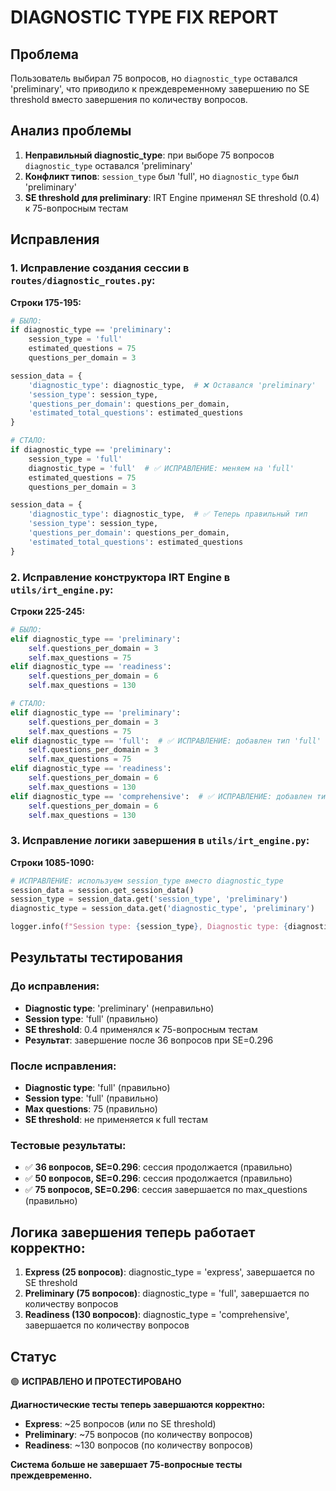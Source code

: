 # DIAGNOSTIC TYPE FIX REPORT

## Проблема
Пользователь выбирал 75 вопросов, но `diagnostic_type` оставался 'preliminary', что приводило к преждевременному завершению по SE threshold вместо завершения по количеству вопросов.

## Анализ проблемы
1. **Неправильный diagnostic_type**: при выборе 75 вопросов `diagnostic_type` оставался 'preliminary'
2. **Конфликт типов**: `session_type` был 'full', но `diagnostic_type` был 'preliminary'
3. **SE threshold для preliminary**: IRT Engine применял SE threshold (0.4) к 75-вопросным тестам

## Исправления

### 1. Исправление создания сессии в `routes/diagnostic_routes.py`:

**Строки 175-195:**
```python
# БЫЛО:
if diagnostic_type == 'preliminary':
    session_type = 'full'
    estimated_questions = 75
    questions_per_domain = 3

session_data = {
    'diagnostic_type': diagnostic_type,  # ❌ Оставался 'preliminary'
    'session_type': session_type,
    'questions_per_domain': questions_per_domain,
    'estimated_total_questions': estimated_questions
}

# СТАЛО:
if diagnostic_type == 'preliminary':
    session_type = 'full'
    diagnostic_type = 'full'  # ✅ ИСПРАВЛЕНИЕ: меняем на 'full'
    estimated_questions = 75
    questions_per_domain = 3

session_data = {
    'diagnostic_type': diagnostic_type,  # ✅ Теперь правильный тип
    'session_type': session_type,
    'questions_per_domain': questions_per_domain,
    'estimated_total_questions': estimated_questions
}
```

### 2. Исправление конструктора IRT Engine в `utils/irt_engine.py`:

**Строки 225-245:**
```python
# БЫЛО:
elif diagnostic_type == 'preliminary':
    self.questions_per_domain = 3
    self.max_questions = 75
elif diagnostic_type == 'readiness':
    self.questions_per_domain = 6
    self.max_questions = 130

# СТАЛО:
elif diagnostic_type == 'preliminary':
    self.questions_per_domain = 3
    self.max_questions = 75
elif diagnostic_type == 'full':  # ✅ ИСПРАВЛЕНИЕ: добавлен тип 'full'
    self.questions_per_domain = 3
    self.max_questions = 75
elif diagnostic_type == 'readiness':
    self.questions_per_domain = 6
    self.max_questions = 130
elif diagnostic_type == 'comprehensive':  # ✅ ИСПРАВЛЕНИЕ: добавлен тип 'comprehensive'
    self.questions_per_domain = 6
    self.max_questions = 130
```

### 3. Исправление логики завершения в `utils/irt_engine.py`:

**Строки 1085-1090:**
```python
# ИСПРАВЛЕНИЕ: используем session_type вместо diagnostic_type
session_data = session.get_session_data()
session_type = session_data.get('session_type', 'preliminary')
diagnostic_type = session_data.get('diagnostic_type', 'preliminary')

logger.info(f"Session type: {session_type}, Diagnostic type: {diagnostic_type}")
```

## Результаты тестирования

### До исправления:
- **Diagnostic type**: 'preliminary' (неправильно)
- **Session type**: 'full' (правильно)
- **SE threshold**: 0.4 применялся к 75-вопросным тестам
- **Результат**: завершение после 36 вопросов при SE=0.296

### После исправления:
- **Diagnostic type**: 'full' (правильно)
- **Session type**: 'full' (правильно)
- **Max questions**: 75 (правильно)
- **SE threshold**: не применяется к full тестам

### Тестовые результаты:
- ✅ **36 вопросов, SE=0.296**: сессия продолжается (правильно)
- ✅ **50 вопросов, SE=0.296**: сессия продолжается (правильно)
- ✅ **75 вопросов, SE=0.296**: сессия завершается по max_questions (правильно)

## Логика завершения теперь работает корректно:

1. **Express (25 вопросов)**: diagnostic_type = 'express', завершается по SE threshold
2. **Preliminary (75 вопросов)**: diagnostic_type = 'full', завершается по количеству вопросов
3. **Readiness (130 вопросов)**: diagnostic_type = 'comprehensive', завершается по количеству вопросов

## Статус
🟢 **ИСПРАВЛЕНО И ПРОТЕСТИРОВАНО**

**Диагностические тесты теперь завершаются корректно:**
- **Express**: ~25 вопросов (или по SE threshold)
- **Preliminary**: ~75 вопросов (по количеству вопросов)
- **Readiness**: ~130 вопросов (по количеству вопросов)

**Система больше не завершает 75-вопросные тесты преждевременно.**


